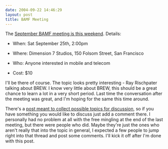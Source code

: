 ```yaml
---
date: 2004-09-22 14:46:29
layout: post
title: BAMF Meeting
---
```


The [September BAMF meeting is this weekend](http://www.mobilityforum.org/2004/09/september-bamf-meeting-is-set.html). Details:




  * When: Sat September 25th, 2:00pm


  * Where: Dimension 7 Studios, 150 Folsom Street, San Francisco


  * Who: Anyone interested in mobile and telecom


  * Cost: $10


I'll be there of course. The topic looks pretty interesting -  Ray Rischpater talking about BREW.  I know very little about BREW, this should be a great chance to learn a lot in a very short period. Last time the conversation after the meeting was great, and I'm hoping for the same this time around.

There's a [post meant to collect possible topics for discussion](http://www.mobilityforum.org/2004/09/discussion-topics.html), so if you have something you would like to discuss just add a comment there. I personally had no problem at all with the free mingling at the end of the last meeting, but there were people who did. Maybe they're just the ones who aren't really that into the topic in general, I expected a few people to jump right into that thread and post some comments. I'll kick it off after I'm done with this post.
